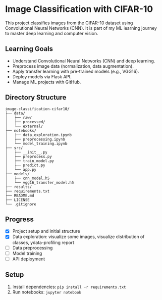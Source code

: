 # Image Classification with CIFAR-10

   This project classifies images from the CIFAR-10 dataset using Convolutional Neural Networks (CNN). It is part of my ML learning journey to master deep learning and computer vision.

   ## Learning Goals
   - Understand Convolutional Neural Networks (CNN) and deep learning.
   - Preprocess image data (normalization, data augmentation).
   - Apply transfer learning with pre-trained models (e.g., VGG16).
   - Deploy models via Flask API.
   - Manage ML projects with GitHub.

   ## Directory Structure
   ```
   image-classification-cifar10/
   ├── data/
   │   ├── raw/
   │   ├── processed/
   │   └── external/
   ├── notebooks/
   │   ├── data_exploration.ipynb
   │   ├── preprocessing.ipynb
   │   └── model_training.ipynb
   ├── src/
   │   ├── __init__.py
   │   ├── preprocess.py
   │   ├── train_model.py
   │   ├── predict.py
   │   └── app.py
   ├── models/
   │   ├── cnn_model.h5
   │   └── vgg16_transfer_model.h5
   ├── results/
   ├── requirements.txt
   ├── README.md
   ├── LICENSE
   └── .gitignore
   ```

   ## Progress
   - [x] Project setup and initial structure
   - [x] Data exploration: visualize some images, visualize distribution of classes, ydata-profiling report
   - [ ] Data preprocessing
   - [ ] Model training
   - [ ] API deployment

   ## Setup
   1. Install dependencies: `pip install -r requirements.txt`
   2. Run notebooks: `jupyter notebook`